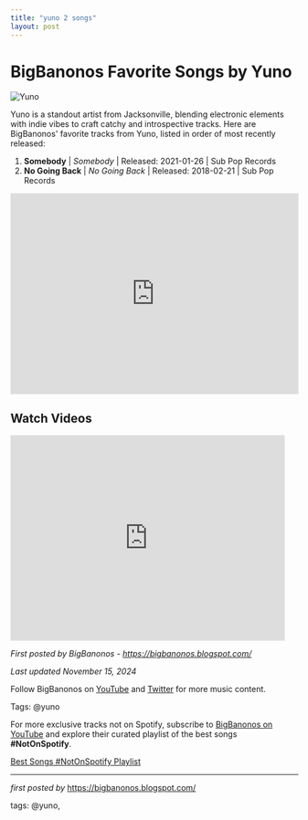 ```yaml
---
title: "yuno 2 songs"
layout: post
---
```

<h1>BigBanonos Favorite Songs by Yuno</h1>
<img src="https://subpop-img.s3.amazonaws.com/asset/post_images/attachments/000/007/333/max_600_400/yuno-2018-promo-01-yuno-2665x1500-300-3.jpg?1521140816" alt="Yuno"> <p>Yuno is a standout artist from Jacksonville, blending electronic elements with indie vibes to craft catchy and introspective tracks. Here are BigBanonos' favorite tracks from Yuno, listed in order of most recently released:</p> <ol> <li><strong>Somebody</strong> | <em>Somebody</em> | Released: 2021-01-26 | Sub Pop Records</li> <li><strong>No Going Back</strong> | <em>No Going Back</em> | Released: 2018-02-21 | Sub Pop Records</li>
</ol> <div> <iframe src="https://open.spotify.com/embed/playlist/708CQjetU3TEZ6XJYsKIW8?utm_source=generator" width="100%" height="352" frameborder="0" allowfullscreen="" allow="autoplay; clipboard-write; encrypted-media; fullscreen; picture-in-picture" loading="lazy"></iframe>
</div> <h2>Watch Videos</h2>
<div> <iframe frameborder="0" height="360" src="https://youtube.com/embed/u-pI7EAsq44?list=PLtuNtuTatqI2T7PhsrhYc6VDNwNjOQRMr" width="480"></iframe>
</div> <p><em>First posted by BigBanonos - <a href="https://bigbanonos.blogspot.com/">https://bigbanonos.blogspot.com/</a></em></p>
<p><em>Last updated November 15, 2024</em></p>
<p>Follow BigBanonos on <a href="https://www.youtube.com/@BigBanonos">YouTube</a> and <a href="https://x.com/bigbanonos">Twitter</a> for more music content.</p>
<p>Tags: @yuno</p>


<!--Subscribe and Playlist Links-->
<div>
    <p>For more exclusive tracks not on Spotify, subscribe to <a href="https://www.youtube.com/@BigBanonos" target="_blank">BigBanonos on YouTube</a> and explore their curated playlist of the best songs <strong>#NotOnSpotify</strong>.</p>
    <p><a href="https://www.youtube.com/playlist?list=PLtuNtuTatqI0kFahUCbtbfenC_ET5O_tr" target="_blank">Best Songs #NotOnSpotify Playlist<br /></a></p></div>

<hr />

<p><em>first posted by</em> <a href="https://bigbanonos.blogspot.com/" rel="noopener" target="_new">https://bigbanonos.blogspot.com/</a></p>

<p>tags: @yuno,</p>
